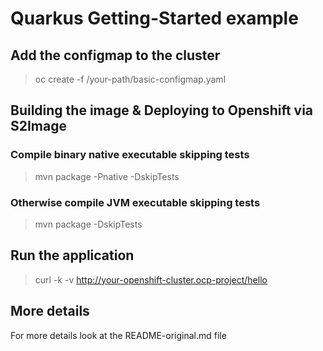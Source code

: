 # Quarkus Getting-Started example

## Add the configmap to the cluster
> oc create -f /your-path/basic-configmap.yaml

## Building the image & Deploying to Openshift via S2Image

### Compile binary native executable skipping tests
> mvn package -Pnative -DskipTests

### Otherwise compile JVM executable skipping tests
> mvn package -DskipTests

## Run the application
> curl -k -v http://your-openshift-cluster.ocp-project/hello

## More details
For more details look at the README-original.md file

